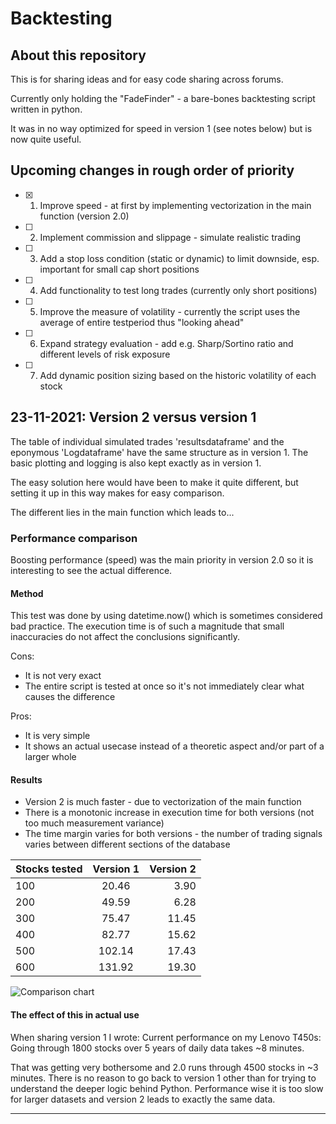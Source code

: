 # Backtesting

## About this repository

This is for sharing ideas and for easy code sharing across forums.

Currently only holding the "FadeFinder" - a bare-bones backtesting script written in python. 

It was in no way optimized for speed in version 1 (see notes below) but is now quite useful.


## Upcoming changes in rough order of priority

- [x] 1) Improve speed - at first by implementing vectorization in the main function (version 2.0)
- [ ] 2) Implement commission and slippage - simulate realistic trading
- [ ] 3) Add a stop loss condition (static or dynamic) to limit downside, esp. important for small cap short positions 
- [ ] 4) Add functionality to test long trades (currently only short positions) 
- [ ] 5) Improve the measure of volatility - currently the script uses the average of entire testperiod thus "looking ahead"
- [ ] 6) Expand strategy evaluation - add e.g. Sharp/Sortino ratio and different levels of risk exposure 
- [ ] 7) Add dynamic position sizing based on the historic volatility of each stock

## 23-11-2021: Version 2 versus version 1

The table of individual simulated trades 'resultsdataframe' and the eponymous 'Logdataframe' have the same structure as in version 1.
The basic plotting and logging is also kept exactly as in version 1.

The easy solution here would have been to make it quite different, but setting it up in this way makes for easy comparison.

The different lies in the main function which leads to...

### Performance comparison

Boosting performance (speed) was the main priority in version 2.0 so it is interesting to see the actual difference.

#### Method
This test was done by using datetime.now() which is sometimes considered bad practice.
The execution time is of such a magnitude that small inaccuracies do not affect the conclusions significantly.

Cons:
* It is not very exact
* The entire script is tested at once so it's not immediately clear what causes the difference

Pros:
* It is very simple
* It shows an actual usecase instead of a theoretic aspect and/or part of a larger whole


#### Results

* Version 2 is much faster - due to vectorization of the main function
* There is a monotonic increase in execution time for both versions (not too much measurement variance)
* The time margin varies for both versions - the number of trading signals varies between different sections of the database



| Stocks tested | Version 1    | Version 2    |
| :------------ |:------------:| ------------:|
| 100           | 20.46        | 3.90         |
| 200           | 49.59        | 6.28         |
| 300           | 75.47        | 11.45        |
| 400           | 82.77        | 15.62        |
| 500           | 102.14       | 17.43        |
| 600           | 131.92       | 19.30        |


![Comparison chart](https://i.ibb.co/pr4h6xX/SR-Backtesting-speed-comparison.png)


#### The effect of this in actual use

When sharing version 1 I wrote:
Current performance on my Lenovo T450s: Going through 1800 stocks over 5 years of daily data takes ~8 minutes.

That was getting very bothersome and 2.0 runs through 4500 stocks in ~3 minutes.
There is no reason to go back to version 1 other than for trying to understand the deeper logic behind Python.
Performance wise it is too slow for larger datasets and version 2 leads to exactly the same data. 




---
